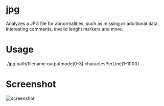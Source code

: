 # jpg
Analyzes a JPG file for abnormalities, such as missing or additional data, interesting comments, invalid lenght markers and more.

# Usage
./jpg path/filename outputmode[0-3] charactesPerLine[1-1000]

# Screenshot
![screenshot](http://i.imgur.com/Ml4hh2G.png)
